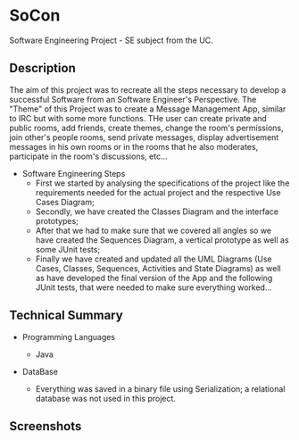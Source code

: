 # SoCon
Software Engineering Project - SE subject from the UC.

Description
----------------------
The aim of this project was to recreate all the steps necessary to develop a successful Software from an Software Engineer's Perspective. The "Theme" of this Project was to create a Message Management App, similar to IRC but with some more functions. THe user can create private and public rooms, add friends, create themes, change the room's permissions, join other's people rooms, send private messages, display advertisement messages in his own rooms or in the rooms that he also moderates, participate in the room's discussions, etc...  

 - Software Engineering Steps
    - First we started by analysing the specifications of the project like the requirements needed for the actual project and the respective Use Cases Diagram;
    - Secondly, we have created the Classes Diagram and the interface prototypes;
    - After that we had to make sure that we covered all angles so we have created the Sequences Diagram, a vertical prototype as well as some JUnit tests;
    - Finally we have created and updated all the UML Diagrams (Use Cases, Classes, Sequences, Activities and State Diagrams) as well as have developed the final version of the App and the following JUnit tests, that were needed to make sure everything worked...


Technical Summary
-----------------------
 - Programming Languages
    - Java
  
 - DataBase
     - Everything was saved in a binary file using Serialization; a relational database was not used in this project.



Screenshots
-----------------------
